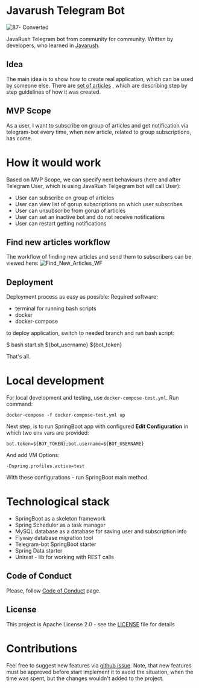 # Javarush Telegram Bot

![87- Converted](https://user-images.githubusercontent.com/16310793/103351456-2861af00-4a58-11eb-9a64-1f69eff0631a.jpg)

JavaRush Telegram bot from community for community. Written by developers, who learned
in [Javarush](https://javarush.ru).

## Idea

The main idea is to show how to create real application, which can be used by someone else. There
are [set of articles](https://javarush.ru/groups/posts/2935-java-proekt-ot-a-do-ja-pishem-realjhnihy-proekt-dlja-portfolio)
, which are describing step by step guidelines of how it was created.

## MVP Scope

As a user, I want to subscribe on group of articles and get notification via telegram-bot every time, when new article,
related to group subscriptions, has come.

# How it would work

Based on MVP Scope, we can specify next behaviours (here and after Telegram User, which is using JavaRush Telgegram bot
will call User):

- User can subscribe on group of articles
- User can view list of gorup subscriptions on which user subscribes
- User can unsubscribe from gorup of articles
- User can set an inactive bot and do not receive notifications
- User can restart getting notifications

## Find new articles workflow

The workflow of finding new articles and send them to subscribers can be viewed here:
![Find_New_Articles_WF](https://user-images.githubusercontent.com/16310793/103340221-62bb5400-4a38-11eb-947f-c28ce8ecad1b.png)

## Deployment

Deployment process as easy as possible:
Required software:

- terminal for running bash scripts
- docker
- docker-compose

to deploy application, switch to needed branch and run bash script:

$ bash start.sh ${bot_username} ${bot_token}

That's all.

# Local development

For local development and testing, use `docker-compose-test.yml`. Run command:

```shell
docker-compose -f docker-compose-test.yml up
```

Next step, is to run SpringBoot app with configured **Edit Configuration** in which two env vars are provided:

`bot.token=${BOT_TOKEN};bot.username=${BOT_USERNAME}`

And add VM Options:

`-Dspring.profiles.active=test `

With these configurations - run SpringBoot main method.

# Technological stack

- SpringBoot as a skeleton framework
- Spring Scheduler as a task manager
- MySQL database as a database for saving user and subscription info
- Flyway database migration tool
- Telegram-bot SpringBoot starter
- Spring Data starter
- Unirest - lib for working with REST calls

## Code of Conduct

Please, follow [Code of Conduct](CODE_OF_CONDUCT.md) page.

## License

This project is Apache License 2.0 - see the [LICENSE](LICENSE) file for details

# Contributions

Feel free to suggest new features
via [github issue](https://github.com/javarushcommunity/javarush-telegrambot/issues/new). Note, that new features must
be approved before start implement it to avoid the situation, when the time was spent, but the changes wouldn't added to
the project.
